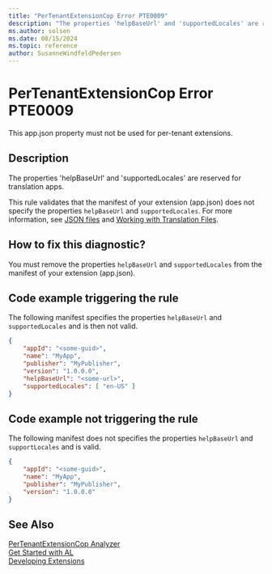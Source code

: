 ```yaml
---
title: "PerTenantExtensionCop Error PTE0009"
description: "The properties 'helpBaseUrl' and 'supportedLocales' are reserved for translation apps."
ms.author: solsen
ms.date: 08/15/2024
ms.topic: reference
author: SusanneWindfeldPedersen
---
```

[//]: # (START>DO_NOT_EDIT)
[//]: # (IMPORTANT:Do not edit any of the content between here and the END>DO_NOT_EDIT.)
[//]: # (Any modifications should be made in the .xml files in the ModernDev repo.)
# PerTenantExtensionCop Error PTE0009
This app.json property must not be used for per-tenant extensions.

## Description
The properties 'helpBaseUrl' and 'supportedLocales' are reserved for translation apps.

[//]: # (IMPORTANT: END>DO_NOT_EDIT)

This rule validates that the manifest of your extension (app.json) does not specify the properties `helpBaseUrl` and `supportedLocales`.
For more information, see [JSON files](../devenv-json-files.md) and [Working with Translation Files](../devenv-work-with-translation-files.md).

## How to fix this diagnostic?

You must remove the properties `helpBaseUrl` and `supportedLocales` from the manifest of your extension (app.json).

## Code example triggering the rule

The following manifest specifies the properties `helpBaseUrl` and `supportedLocales` and is then not valid.

```JSON
{
    "appId": "<some-guid>",
    "name": "MyApp",
    "publisher": "MyPublisher",
    "version": "1.0.0.0",
    "helpBaseUrl": "<some-url>",
    "supportedLocales": [ "en-US" ]
}
```

## Code example not triggering the rule

The following manifest does not specifies the properties `helpBaseUrl` and `supportLocales` and is valid.

```JSON
{
    "appId": "<some-guid>",
    "name": "MyApp",
    "publisher": "MyPublisher",
    "version": "1.0.0.0"
}
```


## See Also  
[PerTenantExtensionCop Analyzer](pertenantextensioncop.md)  
[Get Started with AL](../devenv-get-started.md)  
[Developing Extensions](../devenv-dev-overview.md)  
